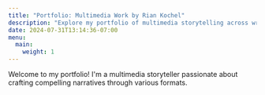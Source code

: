 ```yaml
---
title: "Portfolio: Multimedia Work by Rian Kochel"
description: "Explore my portfolio of multimedia storytelling across written, audio, and visual formats."
date: 2024-07-31T13:14:36-07:00
menu:
  main:
    weight: 1
---
```


Welcome to my portfolio! I'm a multimedia storyteller passionate about crafting compelling narratives through various formats.
